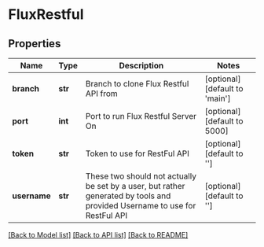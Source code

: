 # FluxRestful


## Properties
Name | Type | Description | Notes
------------ | ------------- | ------------- | -------------
**branch** | **str** | Branch to clone Flux Restful API from | [optional] [default to 'main']
**port** | **int** | Port to run Flux Restful Server On | [optional] [default to 5000]
**token** | **str** | Token to use for RestFul API | [optional] [default to '']
**username** | **str** | These two should not actually be set by a user, but rather generated by tools and provided Username to use for RestFul API | [optional] [default to '']

[[Back to Model list]](../README.md#documentation-for-models) [[Back to API list]](../README.md#documentation-for-api-endpoints) [[Back to README]](../README.md)


